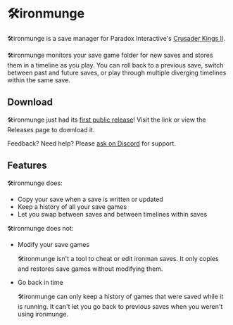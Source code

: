 # 🛠️ironmunge

🛠️ironmunge is a save manager for Paradox Interactive's [Crusader Kings II](https://www.paradoxplaza.com/crusader-kings-ii/CKCK02GSK-MASTER.html).

🛠️ironmunge monitors your save game folder for new saves and stores them in a timeline as you play. You can roll back to a previous save, switch between past and future saves, or play through multiple diverging timelines within the same save.

## Download
🛠️ironmunge just had its [first public release](https://github.com/scorpdx/ironmunge/releases/tag/v1.0)! Visit the link or view the Releases page to download it.

Feedback? Need help? Please [ask on Discord](https://discord.gg/wC3fCgQ) for support.

## Features

🛠️ironmunge does:
+ Copy your save when a save is written or updated
+ Keep a history of all your save games
+ Let you swap between saves and between timelines within saves

🛠️ironmunge does not:
+ Modify your save games

   🛠️ironmunge isn't a tool to cheat or edit ironman saves. It only copies and restores save games without modifying them.
+ Go back in time

   🛠️ironmunge can only keep a history of games that were saved while it is running. It can't let you go back to previous saves when you weren't using ironmunge.
